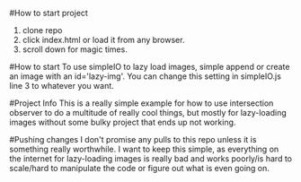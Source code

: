 #How to start project
1. clone repo
2. click index.html or load it from any browser.
3. scroll down for magic times.

#How to start
To use simpleIO to lazy load images, simple append or create an image with an id='lazy-img'. You can change this setting in simpleIO.js line 3 to whatever you want.

#Project Info
This is a really simple example for how to use intersection observer to do a multitude of really cool things, but mostly for lazy-loading images without some bulky project that ends up not working.

#Pushing changes
I don't promise any pulls to this repo unless it is something really worthwhile. I want to keep this simple, as everything on the internet for lazy-loading images is really bad and works poorly/is hard to scale/hard to manipulate the code or figure out what is even going on.